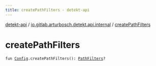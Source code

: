 ```yaml
---
title: createPathFilters - detekt-api
---
```


[detekt-api](../index.html) / [io.gitlab.arturbosch.detekt.api.internal](index.html) / [createPathFilters](./create-path-filters.html)

# createPathFilters

`fun `[`Config`](../io.gitlab.arturbosch.detekt.api/-config/index.html)`.createPathFilters(): `[`PathFilters`](-path-filters/index.html)`?`